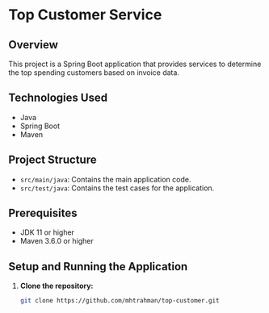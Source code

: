# Top Customer Service

## Overview
This project is a Spring Boot application that provides services to determine the top spending customers based on invoice data.

## Technologies Used
- Java
- Spring Boot
- Maven

## Project Structure
- `src/main/java`: Contains the main application code.
- `src/test/java`: Contains the test cases for the application.

## Prerequisites
- JDK 11 or higher
- Maven 3.6.0 or higher

## Setup and Running the Application

1. **Clone the repository:**
   ```sh
   git clone https://github.com/mhtrahman/top-customer.git